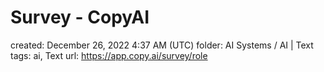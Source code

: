 # Survey - CopyAI

created: December 26, 2022 4:37 AM (UTC)
folder: AI Systems / AI | Text
tags: ai, Text
url: https://app.copy.ai/survey/role